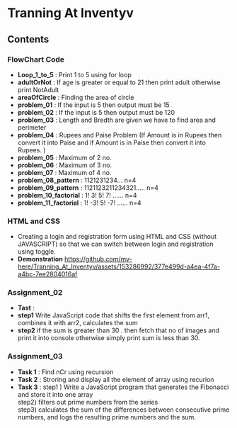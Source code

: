 # Tranning At Inventyv
## Contents
### FlowChart Code 
- **Loop_1_to_5** : Print 1 to 5 using for loop
- **adultOrNot** : If age is greater or equal to 21 then print adult otherwise print NotAdult
- **areaOfCircle** : Finding the area of circle
- **problem_01** : If the input is 5 then output must be 15
- **problem_02** : If the input is 5 then output must be 120
- **problem_03** : Length and Bredth are given we have to find area and perimeter
- **problem_04** : Rupees and Paise Problem (If Amount is in Rupees then convert it into Paise and if Amount is in Paise then convert it into Rupees.
)
- **problem_05** : Maximum of 2 no.
- **problem_06** : Maximum of 3 no.
- **problem_07** : Maximum of 4 no.
- **problem_08_pattern** : 1121231234... n=4
- **problem_09_pattern** : 1121123211234321..... n=4
- **problem_10_factorial** : 1! 3! 5!   7! ...... n=4
- **problem_11_factorial** : 1! -3! 5!   -7! ...... n=4

### HTML and CSS
- Creating a login and registration form using HTML and CSS (without JAVASCRIPT) so that we can switch between login and registration using toggle.
- **Demonstration**
  https://github.com/mv-here/Tranning_At_Inventyv/assets/153286992/377e499d-a4ea-4f7a-a4bc-7ee2804016af

### Assignment_02
- **Tast** :
- **step1** Write JavaScript code that shifts the first element from arr1, combines it with arr2, calculates the sum
- **step2** if the sum is greater than 30 . then fetch that no of images and print it into console otherwise simply print sum is less than 30.

### Assignment_03
- **Task 1** : Find nCr using recursion
- **Task 2** : Stroring and display all the element of array using recurion
- **Task 3** : step1 ) Write a JavaScript program that generates the Fibonacci and store it into one array </br> step2) filters out prime numbers from the series </br> step3) calculates the sum of the differences between consecutive prime numbers, and logs the resulting prime numbers and the sum.
                
